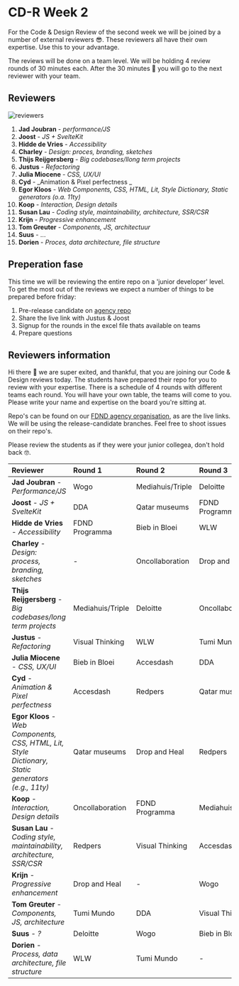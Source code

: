 # CD-R Week 2

For the Code & Design Review of the second week we will be joined by a number of external reviewers 😎. These reviewers all have their own expertise. Use this to your advantage.

The reviews will be done on a team level. We will be holding 4 review rounds of 30 minutes each. After the 30 minutes 🔔 you will go to the next reviewer with your team.

## Reviewers

![reviewers](https://github.com/user-attachments/assets/25c67cd6-7a86-4a18-9e0e-34603467f59a)

1. **Jad Joubran** - _performance/JS_
2. **Joost** - _JS + SvelteKit_ 
3. **Hidde de Vries** - _Accessibility_ 
4. **Charley** - _Design: proces, branding, sketches_
5. **Thijs Reijgersberg** - _Big codebases/llong term projects_
6. **Justus** - _Refactoring_ 
7. **Julia Miocene** - _CSS, UX/UI_
8. **Cyd** - _Animation & Pixel perfectness _
9. **Egor Kloos** - _Web Components, CSS, HTML, Lit, Style Dictionary, Static generators (o.a. 11ty)_
10. **Koop** - _Interaction, Design details_
11. **Susan Lau** - _Coding style, maintainability, architecture, SSR/CSR_
12. **Krijn** - _Progressive enhancement_
13. **Tom Greuter** - _Components, JS, architectuur_
14. **Suus** - ...
15. **Dorien** - _Proces, data architecture, file structure_

## Preperation fase
This time we will be reviewing the entire repo on a 'junior developer' level. To get the most out of the reviews we expect a number of things to be prepared before friday:

1. Pre-release candidate on [agency repo](https://github.com/fdnd-agency)
2. Share the live link with Justus & Joost
3. Signup for the rounds in the excel file thats available on teams
4. Prepare questions

## Reviewers information

Hi there 👋 we are super exited, and thankful, that you are joining our Code & Design reviews today. The students have prepared their repo for you to review with your expertise. There is a schedule of 4 rounds with different teams each round. You will have your own table, the teams will come to you. Please write your name and expertise on the board you're sitting at. 

Repo's can be found on our [FDND agency organisation](https://github.com/fdnd-agency), as are the live links. We will be using the release-candidate branches. Feel free to shoot issues on their repo's.

Please review the students as if they were your junior collegea, don't hold back 🤓.

| Reviewer                              | Round 1              | Round 2        | Round 3            | Round 4         
|:-----------------------------------|:------------------------|:------------------|:----------------------|:-------------------
| **Jad Joubran** - _Performance/JS_      | Wogo                  | Mediahuis/Triple | Deloitte             | Oncollaboration   
| **Joost** - _JS + SvelteKit_            | DDA                   | Qatar museums    | FDND Programma       | Mediahuis/Triple  
| **Hidde de Vries** - _Accessibility_    | FDND Programma        | Bieb in Bloei    | WLW                  | Qatar museums     
| **Charley** - _Design: process, branding, sketches_ |      -                 | Oncollaboration  | Drop and Heal        | Accesdash         
| **Thijs Reijgersberg** - _Big codebases/long term projects_| Mediahuis/Triple      | Deloitte         | Oncollaboration      | FDND Programma    
| **Justus** - _Refactoring_               | Visual Thinking       | WLW              | Tumi Mundo           | Deloitte          
| **Julia Miocene** - _CSS, UX/UI_         | Bieb in Bloei         | Accesdash        | DDA                  | Drop and Heal     
| **Cyd** - _Animation & Pixel perfectness_| Accesdash             | Redpers          | Qatar museums        |            -       
| **Egor Kloos** - _Web Components, CSS, HTML, Lit, Style Dictionary, Static generators (e.g., 11ty)_ | Qatar museums | Drop and Heal     | Redpers | WLW             
| **Koop** - _Interaction, Design details_ | Oncollaboration       | FDND Programma   | Mediahuis/Triple     | Bieb in Bloei     
| **Susan Lau** - _Coding style, maintainability, architecture, SSR/CSR_ | Redpers          | Visual Thinking  | Accesdash            | Tumi Mundo        
| **Krijn** - _Progressive enhancement_    | Drop and Heal         |         -         | Wogo                 | Visual Thinking   
| **Tom Greuter** - _Components, JS, architecture_                | Tumi Mundo            | DDA              | Visual Thinking      | Wogo              
| **Suus** - _?_                           | Deloitte              | Wogo             | Bieb in Bloei        | Redpers           
| **Dorien** - _Process, data architecture, file structure_  | WLW                   | Tumi Mundo       |         -             | DDA               
